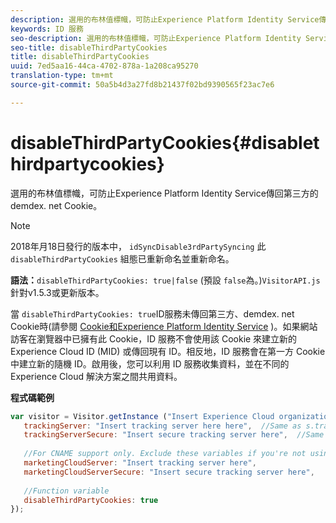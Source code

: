 ```yaml
---
description: 選用的布林值標幟，可防止Experience Platform Identity Service傳回第三方的demdex. net Cookie。
keywords: ID 服務
seo-description: 選用的布林值標幟，可防止Experience Platform Identity Service傳回第三方的demdex. net Cookie。
seo-title: disableThirdPartyCookies
title: disableThirdPartyCookies
uuid: 7ed5aa16-44ca-4702-878a-1a208ca95270
translation-type: tm+mt
source-git-commit: 50a5b4d3a27fd8b21437f02bd9390565f23ac7e6

---
```



# disableThirdPartyCookies{#disablethirdpartycookies}

選用的布林值標幟，可防止Experience Platform Identity Service傳回第三方的demdex. net Cookie。

>[!NOTE]
>
>2018年月18日發行的版本中， `idSyncDisable3rdPartySyncing` 此 `disableThirdPartyCookies` 組態已重新命名並重新命名。

**語法：**`disableThirdPartyCookies: true|false` (預設 `false`為。)`VisitorAPI.js` 針對v1.5.3或更新版本。

當 `disableThirdPartyCookies: true`ID服務未傳回第三方、demdex. net Cookie時(請參閱 [Cookie和Experience Platform Identity Service](../../introduction/cookies.md) )。如果網站訪客在瀏覽器中已擁有此 Cookie，ID 服務不會使用該 Cookie 來建立新的 Experience Cloud ID (MID) 或傳回現有 ID。相反地，ID 服務會在第一方 Cookie 中建立新的隨機 ID。啟用後，您可以利用 ID 服務收集資料，並在不同的 Experience Cloud 解決方案之間共用資料。

**程式碼範例**

```js
var visitor = Visitor.getInstance ("Insert Experience Cloud organization ID here",{ 
   trackingServer: "Insert tracking server here here",  //Same as s.trackingServer 
   trackingServerSecure: "Insert secure tracking server here",  //Same as s.trackingServerSecure 
 
   //For CNAME support only. Exclude these variables if you're not using CNAME 
   marketingCloudServer: "Insert tracking server here", 
   marketingCloudServerSecure: "Insert secure tracking server here", 
 
   //Function variable 
   disableThirdPartyCookies: true 
});
```

